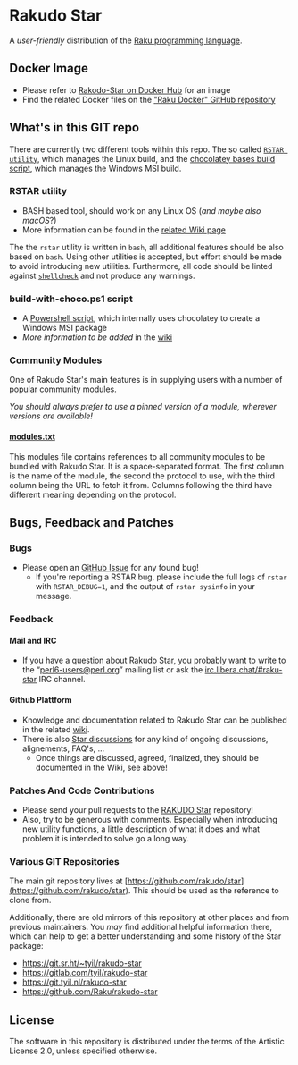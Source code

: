 # Rakudo Star

A *user-friendly* distribution of the [Raku programming language](https://raku.org/).

## Docker Image

* Please refer to [Rakodo-Star on Docker Hub](https://hub.docker.com/_/rakudo-star) for an image
* Find the related Docker files on the ["Raku Docker" GitHub repository](https://github.com/Raku/docker) 

## What's in this GIT repo

There are currently two different tools within this repo. The so called [`RSTAR utility`](https://github.com/rakudo/star/blob/master/bin/rstar),
which manages the Linux build, and the [chocolatey bases build script](https://github.com/rakudo/star/blob/master/tools/build/binary-release/Windows/build-with-choco.ps1), which manages the Windows MSI build.

### RSTAR utility

* BASH based tool, should work on any Linux OS (_and maybe also macOS_?)
* More information can be found in the [related Wiki page](https://github.com/rakudo/star/wiki/01_Rakudo-Star---Linux-package) 

The the `rstar` utility is written in `bash`, all additional features should be
also based on `bash`. Using other utilities is accepted, but effort should be made to
avoid introducing new utilities. Furthermore, all code should be linted against
[`shellcheck`](https://www.shellcheck.net/) and not produce any warnings.

### build-with-choco.ps1 script
* A [Powershell script](https://github.com/rakudo/star/blob/master/tools/build/binary-release/Windows/build-with-choco.ps1), which internally uses chocolatey to create a Windows MSI package
* *More information to be added* in the [wiki](https://github.com/rakudo/star/wiki) 

### Community Modules

One of Rakudo Star's main features is in supplying users with a number of
popular community modules.

*You should always prefer to use a pinned version of a module, wherever versions are available!*

#### [modules.txt](https://github.com/rakudo/star/blob/master/etc/modules.txt)

This modules file contains references to all community modules to be bundled with Rakudo Star.
It is a space-separated format. The first column is the name of
the module, the second the protocol to use, with the third column being the
URL to fetch it from. Columns following the third have different meaning
depending on the protocol.

## Bugs, Feedback and Patches

### Bugs

* Please open an [GitHub Issue](https://github.com/rakudo/star/issues) for any found bug!
  * If you're reporting a RSTAR bug, please include the full logs of `rstar` with
    `RSTAR_DEBUG=1`, and the output of `rstar sysinfo` in your message.

### Feedback

#### Mail and IRC

* If you have a question about Rakudo Star, you probably want to write to the “perl6-users@perl.org” mailing list or ask the [irc.libera.chat/#raku-star](https://web.libera.chat/#raku-star) IRC channel.

#### Github Plattform

* Knowledge and documentation related to Rakudo Star can be published in the related [wiki](https://github.com/rakudo/star/wiki).
* There is also [Star discussions](https://github.com/rakudo/star/discussions) for any kind of ongoing discussions, alignements, FAQ's, ...
  * Once things are discussed, agreed, finalized, they should be documented in the Wiki, see above!

### Patches And Code Contributions

* Please send your pull requests to the [RAKUDO Star](https://github.com/rakudo/star) repository!
* Also, try to be generous with comments. Especially when introducing new utility
  functions, a little description of what it does and what problem it is intended
  to solve go a long way.

### Various GIT Repositories

The main git repository lives at [https://github.com/rakudo/star](https://github.com/rakudo/star). This should
be used as the reference to clone from.

Additionally, there are old mirrors of this repository at other places and from previous maintainers. You _may_ find additional helpful information there, which can help to get a better understanding and some history of the Star package:

- https://git.sr.ht/~tyil/rakudo-star
- https://gitlab.com/tyil/rakudo-star
- https://git.tyil.nl/rakudo-star
- https://github.com/Raku/rakudo-star

## License

The software in this repository is distributed under the terms of the Artistic
License 2.0, unless specified otherwise.

